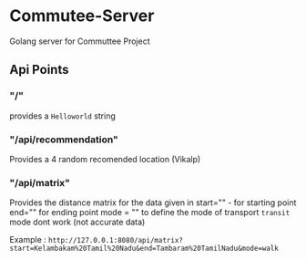 # Commutee-Server

Golang server for Commuttee Project 

## Api Points 
### "/" 
  provides a `Helloworld` string 
### "/api/recommendation" 
  Provides a 4 random recomended location (Vikalp)
### "/api/matrix" 
  Provides the distance matrix for the data given in 
  start="" - for starting point 
  end="" for ending point 
  mode = "" to define the mode of transport  `transit` mode dont work (not accurate data)

Example :  `http://127.0.0.1:8080/api/matrix?start=Kelambakam%20Tamil%20Nadu&end=Tambaram%20TamilNadu&mode=walk`
